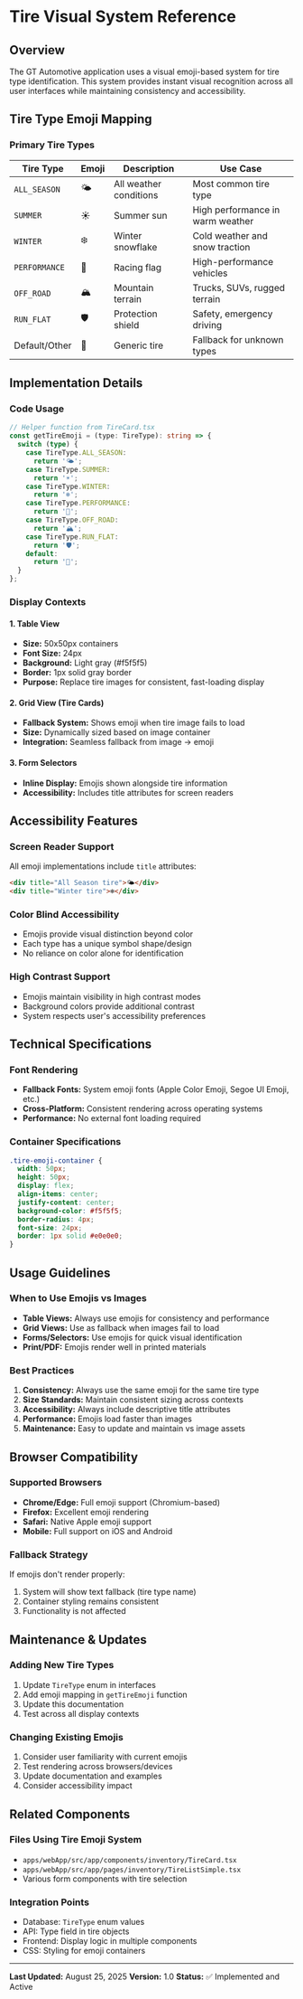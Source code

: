 # Tire Visual System Reference

## Overview
The GT Automotive application uses a visual emoji-based system for tire type identification. This system provides instant visual recognition across all user interfaces while maintaining consistency and accessibility.

## Tire Type Emoji Mapping

### Primary Tire Types
| Tire Type | Emoji | Description | Use Case |
|-----------|-------|-------------|----------|
| `ALL_SEASON` | 🌤️ | All weather conditions | Most common tire type |
| `SUMMER` | ☀️ | Summer sun | High performance in warm weather |
| `WINTER` | ❄️ | Winter snowflake | Cold weather and snow traction |
| `PERFORMANCE` | 🏁 | Racing flag | High-performance vehicles |
| `OFF_ROAD` | 🏔️ | Mountain terrain | Trucks, SUVs, rugged terrain |
| `RUN_FLAT` | 🛡️ | Protection shield | Safety, emergency driving |
| Default/Other | 🛞 | Generic tire | Fallback for unknown types |

## Implementation Details

### Code Usage
```typescript
// Helper function from TireCard.tsx
const getTireEmoji = (type: TireType): string => {
  switch (type) {
    case TireType.ALL_SEASON:
      return '🌤️';
    case TireType.SUMMER:
      return '☀️';
    case TireType.WINTER:
      return '❄️';
    case TireType.PERFORMANCE:
      return '🏁';
    case TireType.OFF_ROAD:
      return '🏔️';
    case TireType.RUN_FLAT:
      return '🛡️';
    default:
      return '🛞';
  }
};
```

### Display Contexts

#### 1. Table View
- **Size:** 50x50px containers
- **Font Size:** 24px
- **Background:** Light gray (#f5f5f5)
- **Border:** 1px solid gray border
- **Purpose:** Replace tire images for consistent, fast-loading display

#### 2. Grid View (Tire Cards)
- **Fallback System:** Shows emoji when tire image fails to load
- **Size:** Dynamically sized based on image container
- **Integration:** Seamless fallback from image → emoji

#### 3. Form Selectors
- **Inline Display:** Emojis shown alongside tire information
- **Accessibility:** Includes title attributes for screen readers

## Accessibility Features

### Screen Reader Support
All emoji implementations include `title` attributes:
```html
<div title="All Season tire">🌤️</div>
<div title="Winter tire">❄️</div>
```

### Color Blind Accessibility
- Emojis provide visual distinction beyond color
- Each type has a unique symbol shape/design
- No reliance on color alone for identification

### High Contrast Support
- Emojis maintain visibility in high contrast modes
- Background colors provide additional contrast
- System respects user's accessibility preferences

## Technical Specifications

### Font Rendering
- **Fallback Fonts:** System emoji fonts (Apple Color Emoji, Segoe UI Emoji, etc.)
- **Cross-Platform:** Consistent rendering across operating systems
- **Performance:** No external font loading required

### Container Specifications
```css
.tire-emoji-container {
  width: 50px;
  height: 50px;
  display: flex;
  align-items: center;
  justify-content: center;
  background-color: #f5f5f5;
  border-radius: 4px;
  font-size: 24px;
  border: 1px solid #e0e0e0;
}
```

## Usage Guidelines

### When to Use Emojis vs Images
- **Table Views:** Always use emojis for consistency and performance
- **Grid Views:** Use as fallback when images fail to load
- **Forms/Selectors:** Use emojis for quick visual identification
- **Print/PDF:** Emojis render well in printed materials

### Best Practices
1. **Consistency:** Always use the same emoji for the same tire type
2. **Size Standards:** Maintain consistent sizing across contexts
3. **Accessibility:** Always include descriptive title attributes
4. **Performance:** Emojis load faster than images
5. **Maintenance:** Easy to update and maintain vs image assets

## Browser Compatibility

### Supported Browsers
- **Chrome/Edge:** Full emoji support (Chromium-based)
- **Firefox:** Excellent emoji rendering
- **Safari:** Native Apple emoji support
- **Mobile:** Full support on iOS and Android

### Fallback Strategy
If emojis don't render properly:
1. System will show text fallback (tire type name)
2. Container styling remains consistent
3. Functionality is not affected

## Maintenance & Updates

### Adding New Tire Types
1. Update `TireType` enum in interfaces
2. Add emoji mapping in `getTireEmoji` function
3. Update this documentation
4. Test across all display contexts

### Changing Existing Emojis
1. Consider user familiarity with current emojis
2. Test rendering across browsers/devices
3. Update documentation and examples
4. Consider accessibility impact

## Related Components

### Files Using Tire Emoji System
- `apps/webApp/src/app/components/inventory/TireCard.tsx`
- `apps/webApp/src/app/pages/inventory/TireListSimple.tsx`
- Various form components with tire selection

### Integration Points
- Database: `TireType` enum values
- API: Type field in tire objects  
- Frontend: Display logic in multiple components
- CSS: Styling for emoji containers

---

**Last Updated:** August 25, 2025
**Version:** 1.0
**Status:** ✅ Implemented and Active